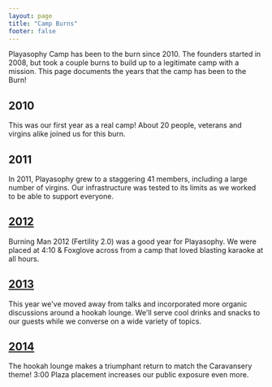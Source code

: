 ```yaml
---
layout: page
title: "Camp Burns"
footer: false
---
```

Playasophy Camp has been to the burn since 2010.
The founders started in 2008, but took a couple burns to build up to a legitimate camp with a mission.
This page documents the years that the camp has been to the Burn!

## 2010
This was our first year as a real camp!
About 20 people, veterans and virgins alike joined us for this burn.

## 2011
In 2011, Playasophy grew to a staggering 41 members, including a large number of virgins.
Our infrastructure was tested to its limits as we worked to be able to support everyone.

## [2012](/camp/2012/)
Burning Man 2012 (Fertility 2.0) was a good year for Playasophy.
We were placed at 4:10 & Foxglove across from a camp that loved blasting karaoke at all hours.

## [2013](/camp/2013/)
This year we've moved away from talks and incorporated more organic discussions around a hookah lounge.
We'll serve cool drinks and snacks to our guests while we converse on a wide variety of topics.

## [2014](/camp/2014/)
The hookah lounge makes a triumphant return to match the Caravansery theme! 3:00
Plaza placement increases our public exposure even more.
